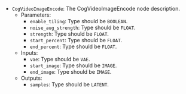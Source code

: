 - `CogVideoImageEncode`: The CogVideoImageEncode node description.
    - Parameters:
        - `enable_tiling`: Type should be `BOOLEAN`.
        - `noise_aug_strength`: Type should be `FLOAT`.
        - `strength`: Type should be `FLOAT`.
        - `start_percent`: Type should be `FLOAT`.
        - `end_percent`: Type should be `FLOAT`.
    - Inputs:
        - `vae`: Type should be `VAE`.
        - `start_image`: Type should be `IMAGE`.
        - `end_image`: Type should be `IMAGE`.
    - Outputs:
        - `samples`: Type should be `LATENT`.

